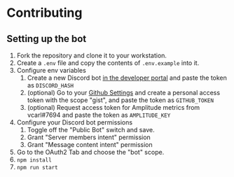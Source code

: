# Contributing

## Setting up the bot

1. Fork the repository and clone it to your workstation.
1. Create a `.env` file and copy the contents of `.env.example` into it.
1. Configure env variables
   1. Create a new Discord bot [in the developer portal](https://discord.com/developers/applications) and paste the token as `DISCORD_HASH`
   1. (optional) Go to your [Github Settings](https://github.com/settings/tokens) and create a personal access token with the scope "gist", and paste the token as `GITHUB_TOKEN`
   1. (optional) Request access token for Amplitude metrics from vcarl#7694 and paste the token as `AMPLITUDE_KEY`
1. Configure your Discord bot permissions
   1. Toggle off the "Public Bot" switch and save.
   1. Grant "Server members intent" permission
   1. Grant "Message content intent" permission
1. Go to the OAuth2 Tab and choose the "bot" scope.
1. `npm install`
1. `npm run start`
